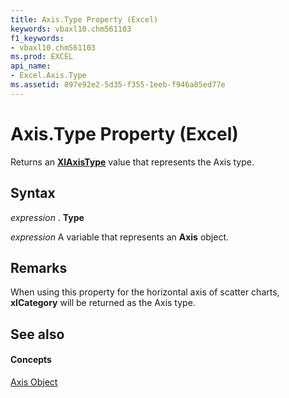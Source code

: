 ```yaml
---
title: Axis.Type Property (Excel)
keywords: vbaxl10.chm561103
f1_keywords:
- vbaxl10.chm561103
ms.prod: EXCEL
api_name:
- Excel.Axis.Type
ms.assetid: 897e92e2-5d35-f355-1eeb-f946a85ed77e
---
```



# Axis.Type Property (Excel)

Returns an  **[XlAxisType](xlaxistype-enumeration-excel.md)** value that represents the Axis type.


## Syntax

 _expression_ . **Type**

 _expression_ A variable that represents an **Axis** object.


## Remarks

When using this property for the horizontal axis of scatter charts,  **xlCategory** will be returned as the Axis type.


## See also


#### Concepts


[Axis Object](axis-object-excel.md)

